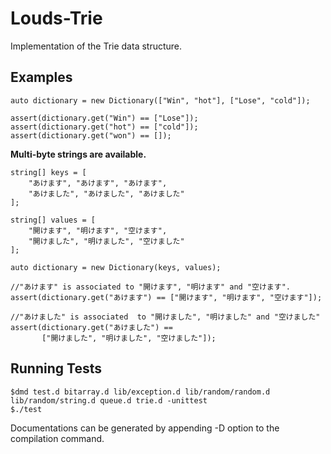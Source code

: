 Louds-Trie
==========

Implementation of the Trie data structure.


## Examples

```
auto dictionary = new Dictionary(["Win", "hot"], ["Lose", "cold"]);

assert(dictionary.get("Win") == ["Lose"]);
assert(dictionary.get("hot") == ["cold"]);
assert(dictionary.get("won") == []);
```

__Multi-byte strings are available.__

```
string[] keys = [
    "あけます", "あけます", "あけます",
    "あけました", "あけました", "あけました"
];

string[] values = [
    "開けます", "明けます", "空けます",
    "開けました", "明けました", "空けました"
];

auto dictionary = new Dictionary(keys, values);

//"あけます" is associated to "開けます", "明けます" and "空けます".
assert(dictionary.get("あけます") == ["開けます", "明けます", "空けます"]);

//"あけました" is associated  to "開けました", "明けました" and "空けました"
assert(dictionary.get("あけました") ==
       ["開けました", "明けました", "空けました"]);
```


## Running Tests

```
$dmd test.d bitarray.d lib/exception.d lib/random/random.d lib/random/string.d queue.d trie.d -unittest 
$./test
```

Documentations can be generated by appending -D option to the compilation command.
